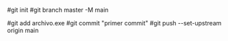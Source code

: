 #git init
#git branch master -M main 

#git add archivo.exe 
#git commit "primer commit"
#git push --set-upstream origin main
